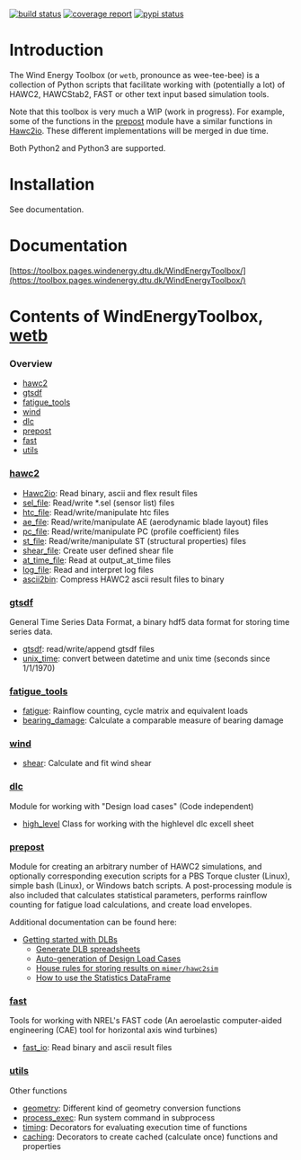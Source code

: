 
[![build status](https://gitlab.windenergy.dtu.dk/toolbox/WindEnergyToolbox/badges/master/build.svg)](https://gitlab.windenergy.dtu.dk/toolbox/WindEnergyToolbox/commits/master)
[![coverage report](https://gitlab.windenergy.dtu.dk/toolbox/WindEnergyToolbox/badges/master/coverage.svg)](https://gitlab.windenergy.dtu.dk/toolbox/WindEnergyToolbox/commits/master)
[![pypi status](https://img.shields.io/pypi/v/wetb.png)](https://pypi.python.org/pypi/wetb)

# Introduction

The Wind Energy Toolbox (or ```wetb```, pronounce as wee-tee-bee) is a collection
of Python scripts that facilitate working with (potentially a lot) of HAWC2,
HAWCStab2, FAST or other text input based simulation tools.

Note that this toolbox is very much a WIP (work in progress). For example,
some of the functions in the [prepost](#prepost) module have a similar functions
in [Hawc2io](wetb/hawc2/Hawc2io.py). These different implementations will be
merged in due time.

Both Python2 and Python3 are supported.

# Installation

See documentation.

# Documentation

[https://toolbox.pages.windenergy.dtu.dk/WindEnergyToolbox/](https://toolbox.pages.windenergy.dtu.dk/WindEnergyToolbox/)


# Contents of WindEnergyToolbox, [wetb](wetb)

### Overview

- [hawc2](#hawc2)
- [gtsdf](#gtsdf)
- [fatigue_tools](#fatigue_tools)
- [wind](#wind)
- [dlc](#dlc)
- [prepost](#prepost)
- [fast](#fast)
- [utils](#utils)

### [hawc2](wetb/hawc2)
- [Hawc2io](wetb/hawc2/Hawc2io.py): Read binary, ascii and flex result files
- [sel_file](wetb/hawc2/sel_file.py): Read/write *.sel (sensor list) files
- [htc_file](wetb/hawc2/htc_file.py): Read/write/manipulate htc files
- [ae_file](wetb/hawc2/ae_file.py): Read/write/manipulate AE (aerodynamic blade layout) files
- [pc_file](wetb/hawc2/pc_file.py): Read/write/manipulate PC (profile coefficient) files
- [st_file](wetb/hawc2/st_file.py): Read/write/manipulate ST (structural properties) files
- [shear_file](wetb/hawc2/shear_file.py): Create user defined shear file
- [at_time_file](wetb/hawc2/at_time_file.py): Read at output_at_time files
- [log_file](wetb/hawc2/log_file.py): Read and interpret log files
- [ascii2bin](wetb/hawc2/ascii2bin): Compress HAWC2 ascii result files to binary

### [gtsdf](wetb/gtsdf)
General Time Series Data Format, a binary hdf5 data format for storing time series data.
- [gtsdf](wetb/gtsdf/gtsdf.py): read/write/append gtsdf files
- [unix_time](wetb/gtsdf/unix_time.py): convert between datetime and unix time (seconds since 1/1/1970)

### [fatigue_tools](wetb/fatigue_tools)
- [fatigue](wetb/fatigue_tools/fatigue.py): Rainflow counting, cycle matrix and equivalent loads
- [bearing_damage](wetb/fatigue_tools/bearing_damage.py): Calculate a comparable measure of bearing damage

### [wind](wetb/wind)
- [shear](wetb/wind/shear.py): Calculate and fit wind shear

### [dlc](wetb/dlc)
Module for working with "Design load cases" (Code independent)
- [high_level](wetb/dlc/high_level.py) Class for working with the highlevel dlc excell sheet

### [prepost](wetb/prepost)
Module for creating an arbitrary number of HAWC2 simulations, and optionally
corresponding execution scripts for a PBS Torque cluster (Linux), simple bash
(Linux), or Windows batch scripts. A post-processing module is also included
that calculates statistical parameters, performs rainflow counting for fatigue
load calculations, and create load envelopes.

Additional documentation can be found here:

- [Getting started with DLBs](docs/getting-started-with-dlbs.md)
    - [Generate DLB spreadsheets](docs/generate-spreadsheet.md)
    - [Auto-generation of Design Load Cases](docs/howto-make-dlcs.md)
    - [House rules for storing results on ```mimer/hawc2sim```](docs/houserules-mimerhawc2sim.md)
    - [How to use the Statistics DataFrame](docs/using-statistics-df.md)

### [fast](wetb/fast)
Tools for working with NREL's FAST code (An aeroelastic computer-aided engineering (CAE) tool for horizontal axis wind turbines)
- [fast_io](wetb/fast/fast_io.py): Read binary and ascii result files

### [utils](wetb/utils)
Other functions
- [geometry](wetb/utils/geometry.py): Different kind of geometry conversion functions
- [process_exec](wetb/utils/process_exec.py): Run system command in subprocess
- [timing](wetb/utils/timing.py): Decorators for evaluating execution time of functions
- [caching](wetb/utils/caching.py): Decorators to create cached (calculate once) functions and properties

